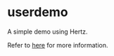 # userdemo

A simple demo using Hertz.

Refer to [here](https://dev.to/justlorain/high-performance-go-http-framework-tasting-25li) for more information.
